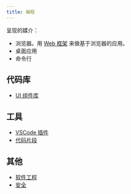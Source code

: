 ```yaml
---
title: 编程
---
```

呈现的媒介：
* 浏览器。用 [Web 框架](./web/framework/full-stack/readme.md) 来做基于浏览器的应用。
* 桌面应用
* 命令行

## 代码库
* [UI 组件库](./web/libs/ui/readme.md)

## 工具
* [VSCode 插件](./ide/vscode/plugins/readme.md)
* [代码片段](./web/snippents/readme.md)

## 其他
* [软件工程](./soft-engineering/readme.md)
* [安全](./web/security/readme.md)
